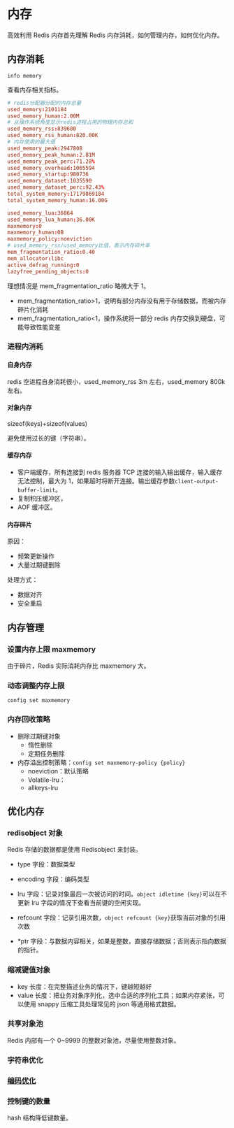 # 内存

高效利用 Redis 内存首先理解 Redis 内存消耗，如何管理内存，如何优化内存。

## 内存消耗

```shell
info memory
```

查看内存相关指标。

```conf
# redis分配器分配的内存总量
used_memory:2101184
used_memory_human:2.00M
# 从操作系统角度显示redis进程占用的物理内存总和
used_memory_rss:839680
used_memory_rss_human:820.00K
# 内存使用的最大值
used_memory_peak:2947808
used_memory_peak_human:2.81M
used_memory_peak_perc:71.28%
used_memory_overhead:1065594
used_memory_startup:980736
used_memory_dataset:1035590
used_memory_dataset_perc:92.43%
total_system_memory:17179869184
total_system_memory_human:16.00G

used_memory_lua:36864
used_memory_lua_human:36.00K
maxmemory:0
maxmemory_human:0B
maxmemory_policy:noeviction
# used_memory_rss/used_memory比值，表示内存碎片率
mem_fragmentation_ratio:0.40
mem_allocator:libc
active_defrag_running:0
lazyfree_pending_objects:0
```

理想情况是 mem_fragmentation_ratio 略微大于 1。

- mem_fragmentation_ratio>1，说明有部分内存没有用于存储数据，而被内存碎片化消耗
- mem_fragmentation_ratio<1，操作系统将一部分 redis 内存交换到硬盘，可能导致性能变差

### 进程内消耗

#### 自身内存

redis 空进程自身消耗很小，used_memory_rss 3m 左右，used_memory 800k 左右。

#### 对象内存

sizeof(keys)+sizeof(values)

避免使用过长的键（字符串）。

#### 缓存内存

- 客户端缓存，所有连接到 redis 服务器 TCP 连接的输入输出缓存，输入缓存无法控制，最大为 1，如果超时将断开连接。输出缓存参数`client-output-buffer-limit`。
- 复制积压缓冲区，
- AOF 缓冲区。

#### 内存碎片

原因：

- 频繁更新操作
- 大量过期键删除

处理方式：

- 数据对齐
- 安全重启

## 内存管理

### 设置内存上限 maxmemory

由于碎片，Redis 实际消耗内存比 maxmemory 大。

### 动态调整内存上限

```shell
config set maxmemory
```

### 内存回收策略

- 删除过期键对象
  - 惰性删除
  - 定期任务删除
- 内存溢出控制策略：`config set maxmemory-policy {policy}`
  - noeviction：默认策略
  - Volatile-lru：
  - allkeys-lru

## 优化内存

### redisobject 对象

Redis 存储的数据都是使用 Redisobject 来封装。

- type 字段：数据类型

- encoding 字段：编码类型

- lru 字段：记录对象最后一次被访问的时间。`object idletime {key}`可以在不更新 lru 字段的情况下查看当前键的空闲实现。

- refcount 字段：记录引用次数，`object refcount {key}`获取当前对象的引用次数

- \*ptr 字段：与数据内容相关，如果是整数，直接存储数据；否则表示指向数据的指针。

### 缩减键值对象

- key 长度：在完整描述业务的情况下，键越短越好
- value 长度：把业务对象序列化，选中合适的序列化工具；如果内存紧张，可以使用 snappy 压缩工具处理常见的 json 等通用格式数据。

### 共享对象池

Redis 内部有一个 0~9999 的整数对象池，尽量使用整数对象。

### 字符串优化

### [编码优化](../data-structure/Redis-encoding.md)

### 控制键的数量

hash 结构降低键数量。
